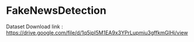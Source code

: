 # FakeNewsDetection
Dataset Download link : https://drive.google.com/file/d/1q5jpI5M1EA9x3YPrLupmiu3gffkmGlHj/view
